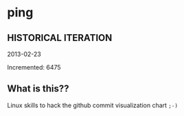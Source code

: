 # ping

## HISTORICAL ITERATION
2013-02-23

Incremented: 6475

## What is this?? 
Linux skills to hack the github commit visualization chart `;-)`
